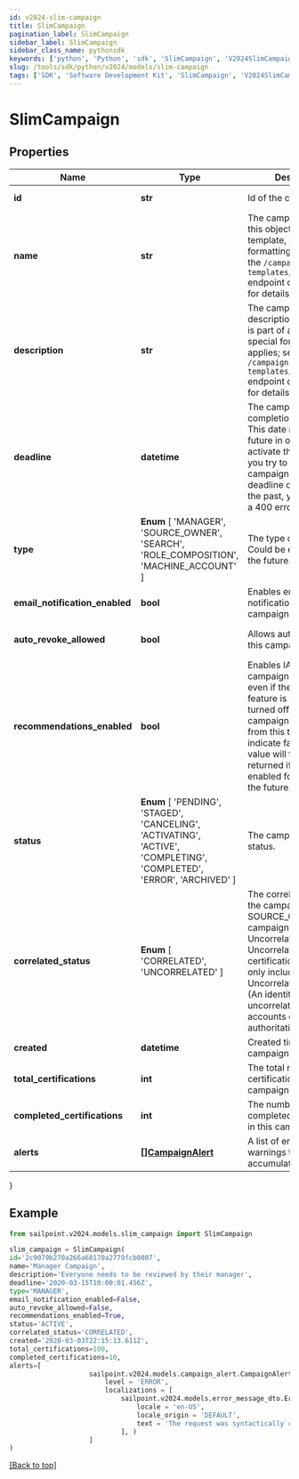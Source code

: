 ```yaml
---
id: v2024-slim-campaign
title: SlimCampaign
pagination_label: SlimCampaign
sidebar_label: SlimCampaign
sidebar_class_name: pythonsdk
keywords: ['python', 'Python', 'sdk', 'SlimCampaign', 'V2024SlimCampaign'] 
slug: /tools/sdk/python/v2024/models/slim-campaign
tags: ['SDK', 'Software Development Kit', 'SlimCampaign', 'V2024SlimCampaign']
---
```


# SlimCampaign


## Properties

Name | Type | Description | Notes
------------ | ------------- | ------------- | -------------
**id** | **str** | Id of the campaign | [optional] [readonly] 
**name** | **str** | The campaign name. If this object is part of a template, special formatting applies; see the `/campaign-templates/{id}/generate` endpoint documentation for details.  | [required]
**description** | **str** | The campaign description. If this object is part of a template, special formatting applies; see the `/campaign-templates/{id}/generate` endpoint documentation for details.  | [required]
**deadline** | **datetime** | The campaign's completion deadline.  This date must be in the future in order to activate the campaign.  If you try to activate a campaign with a deadline of today or in the past, you will receive a 400 error response. | [optional] 
**type** |  **Enum** [  'MANAGER',    'SOURCE_OWNER',    'SEARCH',    'ROLE_COMPOSITION',    'MACHINE_ACCOUNT' ] | The type of campaign. Could be extended in the future. | [required]
**email_notification_enabled** | **bool** | Enables email notification for this campaign | [optional] [default to False]
**auto_revoke_allowed** | **bool** | Allows auto revoke for this campaign | [optional] [default to False]
**recommendations_enabled** | **bool** | Enables IAI for this campaign. Accepts true even if the IAI product feature is off. If IAI is turned off then campaigns generated from this template will indicate false. The real value will then be returned if IAI is ever enabled for the org in the future. | [optional] [default to False]
**status** |  **Enum** [  'PENDING',    'STAGED',    'CANCELING',    'ACTIVATING',    'ACTIVE',    'COMPLETING',    'COMPLETED',    'ERROR',    'ARCHIVED' ] | The campaign's current status. | [optional] [readonly] 
**correlated_status** |  **Enum** [  'CORRELATED',    'UNCORRELATED' ] | The correlatedStatus of the campaign. Only SOURCE_OWNER campaigns can be Uncorrelated. An Uncorrelated certification campaign only includes Uncorrelated identities (An identity is uncorrelated if it has no accounts on an authoritative source). | [optional] 
**created** | **datetime** | Created time of the campaign | [optional] [readonly] 
**total_certifications** | **int** | The total number of certifications in this campaign. | [optional] [readonly] 
**completed_certifications** | **int** | The number of completed certifications in this campaign. | [optional] [readonly] 
**alerts** | [**[]CampaignAlert**](campaign-alert) | A list of errors and warnings that have accumulated. | [optional] [readonly] 
}

## Example

```python
from sailpoint.v2024.models.slim_campaign import SlimCampaign

slim_campaign = SlimCampaign(
id='2c9079b270a266a60170a2779fcb0007',
name='Manager Campaign',
description='Everyone needs to be reviewed by their manager',
deadline='2020-03-15T10:00:01.456Z',
type='MANAGER',
email_notification_enabled=False,
auto_revoke_allowed=False,
recommendations_enabled=True,
status='ACTIVE',
correlated_status='CORRELATED',
created='2020-03-03T22:15:13.611Z',
total_certifications=100,
completed_certifications=10,
alerts=[
                    sailpoint.v2024.models.campaign_alert.CampaignAlert(
                        level = 'ERROR', 
                        localizations = [
                            sailpoint.v2024.models.error_message_dto.ErrorMessageDto(
                                locale = 'en-US', 
                                locale_origin = 'DEFAULT', 
                                text = 'The request was syntactically correct but its content is semantically invalid.', )
                            ], )
                    ]
)

```
[[Back to top]](#) 

